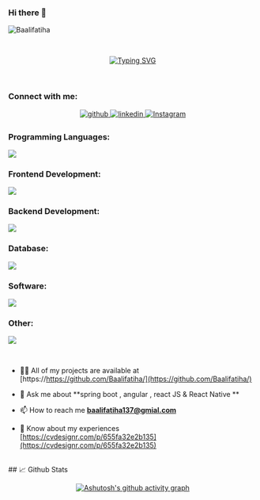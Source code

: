 ### Hi there 👋


<p align="left" width="30%">
 <img src="https://komarev.com/ghpvc/?username=Baalifatiha&label=Profile%20views&color=0e75b6&style=flat"alt="Baalifatiha" />
</p>
</br>


<p align="center" width="100%">
    <a href="https://git.io/typing-svg"><img
            src="https://readme-typing-svg.demolab.com?font=Fira+Code&pause=1000&color=292CF7&background=60ECFF00&center=true&vCenter=true&width=435&lines=Hi+%F0%9F%91%8B%2C+I'm+Ait +Baali+Fatiha;%F0%9F%92%BB++A+software+engineer+from+Morocco+;%F0%9F%93%9A+I'm++a+Master+Student+in+;Information+Systems+Engineering;%F0%9F%9A%80+Seeking+software+development+exprs;%F0%9F%98%84+Explore+%26+Code+%F0%9F%98%84"
            alt="Typing SVG" /></a>
</p>
<br />

<h3 align="left">Connect with me:</h3>
<p align="left">
    
<div align="center">
      <a href="https://github.com/Baalifatiha" target="_blank">
        <img src=https://img.shields.io/badge/github-%2324292e.svg?&style=for-the-badge&logo=github&logoColor=white
            alt=github style="margin-bottom: 5px;" />
    </a>
    <a href="https://www.linkedin.com/in/fatiha-baali/" target="_blank">
        <img src=https://img.shields.io/badge/linkedin-%231E77B5.svg?&style=for-the-badge&logo=linkedin&logoColor=white
            alt=linkedin style="margin-bottom: 5px;" />
    </a>
    <a href="https://instagram.com/ait.baali.fatiha?igshid=YTQwZjQ0NmI0OA==" target="_blank">
        <img src="https://img.shields.io/badge/Instagram-FF1493.svg?style=for-the-badge&logo=instagram&logoColor=white"
            alt="Instagram" style="margin-bottom: 5px;" />
    </a>

</div>





<h3 align="left">Programming Languages:</h3>
<p align="left">
  <a href="https://skillicons.dev">
    <img src="https://skillicons.dev/icons?i=c,java,js,ts,php,py=10&theme=light" />
  </a>
</p>

<h3 align="left">Frontend Development:</h3>
<p align="left">
  <a href="https://skillicons.dev">
    <img src="https://skillicons.dev/icons?i=html,css,sass,bootstrap,tailwind,angular,react=10&theme=light" />
  </a>
</p>

<h3 align="left">Backend Development:</h3>
<p align="left">
  <a href="https://skillicons.dev">
    <img src="https://skillicons.dev/icons?i=spring boot,graphql&perline=10&theme=light" />
  </a>
</p>



<h3 align="left">Database:</h3>
<p align="left">
  <a href="https://skillicons.dev">
    <img src="https://skillicons.dev/icons?i=mysql,postgres,sqlite,hibernate&perline=10&theme=light" />
  </a>
</p>

<h3 align="left">Software:</h3>
<p align="left">
  <a href="https://skillicons.dev">
    <img src="https://skillicons.dev/icons?i=postman,vscode,visualstudio,eclipse,idea&perline=10&theme=light" />
  </a>
</p>



<h3 align="left">Other:</h3>
<p align="left">
  <a href="https://skillicons.dev">
    <img src="https://skillicons.dev/icons?i=linux,git, gitlab&perline=10&theme=light" />
  </a>
</p>

</br>



- 👨‍💻 All of my projects are available at [https://https://github.com/Baalifatiha/](https://github.com/Baalifatiha/)

- 💬 Ask me about **spring boot , angular , react JS & React Native **

- 📫 How to reach me **baalifatiha137@gmial.com**

- 📄 Know about my experiences [https://cvdesignr.com/p/655fa32e2b135](https://cvdesignr.com/p/655fa32e2b135)



</br>
 <!-- Github Activities -->
 ## 📈 Github Stats
 
<div align="center" style="display: flex; flex-direction: column; align-items: center;">
  
[![Ashutosh's github activity graph](https://github-readme-activity-graph.vercel.app/graph?username=Baalifatiha&theme=rogue&bg_color=0d1117&border_color=0d1117&hide_border=true&line=18c964&point=403d3d&area=true)](https://github.com/ashutosh00710/github-readme-activity-graph)
    
</div>

       
